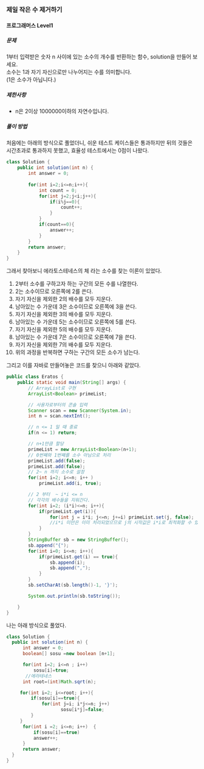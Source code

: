 ### 제일 작은 수 제거하기

#### 프로그래머스 Level1 

##### 문제
1부터 입력받은 숫자 n 사이에 있는 소수의 개수를 반환하는 함수, solution을 만들어 보세요.<br>
소수는 1과 자기 자신으로만 나누어지는 수를 의미합니다.<br>
(1은 소수가 아닙니다.)

##### 제한사항
- n은 2이상 1000000이하의 자연수입니다.

##### 풀이 방법
처음에는 아래의 방식으로 풀었더니,
쉬운 테스트 케이스들은 통과하지만 뒤의 것들은 시간초과로 통과하지 못했고,
효율성 테스트에서는 0점이 나왔다.

```java
class Solution {
    public int solution(int n) {
        int answer = 0;
    
        for(int i=2;i<=n;i++){
            int count = 0;
            for(int j=2;j<i;j++){
                if(i%j==0){
                    count++;
                }
            }
            if(count==0){
                answer++;
            }
        }
        return answer;
    }
}
```


그래서 찾아보니 에라토스테네스의 체 라는 소수를 찾는 이론이 있었다.
1. 2부터 소수를 구하고자 하는 구간의 모든 수를 나열한다.
2. 2는 소수이므로 오른쪽에 2를 쓴다.
3. 자기 자신을 제외한 2의 배수를 모두 지운다.
4. 남아있는 수 가운데 3은 소수이므로 오른쪽에 3을 쓴다.
5. 자기 자신을 제외한 3의 배수를 모두 지운다.
6. 남아있는 수 가운데 5는 소수이므로 오른쪽에 5를 쓴다.
7. 자기 자신을 제외한 5의 배수를 모두 지운다.
8. 남아있는 수 가운데 7은 소수이므로 오른쪽에 7을 쓴다.
9. 자기 자신을 제외한 7의 배수를 모두 지운다.
10. 위의 과정을 반복하면 구하는 구간의 모든 소수가 남는다.


그리고 이를 자바로 만들어놓은 코드를 찾으니 아래와 같았다.

```java
public class Eratos {
	public static void main(String[] args) {
		// ArrayList로 구현
		ArrayList<Boolean> primeList;

		// 사용자로부터의 콘솔 입력
		Scanner scan = new Scanner(System.in);
		int n = scan.nextInt();

		// n <= 1 일 때 종료
		if(n <= 1) return;

		// n+1만큼 할당
		primeList = new ArrayList<Boolean>(n+1);
		// 0번째와 1번째를 소수 아님으로 처리
		primeList.add(false);
		primeList.add(false);
		// 2~ n 까지 소수로 설정
		for(int i=2; i<=n; i++ )
			primeList.add(i, true);

		// 2 부터  ~ i*i <= n
		// 각각의 배수들을 지워간다.
		for(int i=2; (i*i)<=n; i++){
			if(primeList.get(i)){
				for(int j = i*i; j<=n; j+=i) primeList.set(j, false);
				//i*i 미만은 이미 처리되었으므로 j의 시작값은 i*i로 최적화할 수 있다.
			}
		}
		StringBuffer sb = new StringBuffer();
		sb.append("{");
		for(int i=0; i<=n; i++){
			if(primeList.get(i) == true){
				sb.append(i);
				sb.append(",");
			}
		}
		sb.setCharAt(sb.length()-1, '}');

		System.out.println(sb.toString());

	}
}
```


나는 아래 방식으로 풀었다.
```java
class Solution {
  public int solution(int n) {
      int answer = 0;
      boolean[] sosu =new boolean [n+1];

      for(int i=2; i<=n ; i++)
          sosu[i]=true;
       //에라테네스   
      int root=(int)Math.sqrt(n);

     for(int i=2; i<=root; i++){
         if(sosu[i]==true){
             for(int j=i; i*j<=n; j++)
                    sosu[i*j]=false;
         }      
     }
      for(int i =2; i<=n; i++)  { 
          if(sosu[i]==true)
          answer++;
      }
      return answer;
  }
}
```
